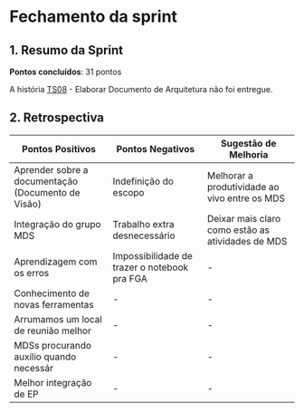 # Fechamento da sprint

## 1. Resumo da Sprint

__Pontos concluídos__: 31 pontos

A história [TS08](https://github.com/fga-gpp-mds/2018.1-Dr-Down/issues/12) - Elaborar Documento de Arquitetura não foi entregue. 

## 2. Retrospectiva

| Pontos Positivos | Pontos Negativos | Sugestão de Melhoria |
| ----- | ----- | ---- |
| Aprender sobre a documentação (Documento de Visão)  | Indefinição do escopo | Melhorar a produtividade ao vivo entre os MDS |
| Integração do grupo MDS | Trabalho extra desnecessário | Deixar mais claro como estão as atividades de MDS |
| Aprendizagem com os erros | Impossibilidade de trazer o notebook pra FGA | - |
| Conhecimento de novas ferramentas | - | - |
| Arrumamos um local de reunião melhor | - | - |
| MDSs procurando auxílio quando necessár | - | - |
| Melhor integração de EP | - | - |


